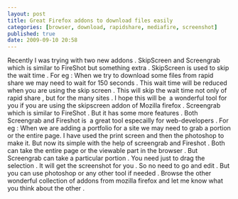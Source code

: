 ```yaml
---
layout: post
title: Great Firefox addons to download files easily
categories: [browser, download, rapidshare, mediafire, screenshot]
published: true
date: 2009-09-10 20:58
---
```

Recently I was trying with two new addons . SkipScreen and Screengrab which is similar to FireShot but something extra .  SkipScreen is used to skip the wait time . For eg : When we try to download some files from rapid share we may need to wait for 150 seconds . This wait time will be reduced when you are using the skip screen . This will skip the wait time not only of rapid share , but for the many sites . I hope this will be  a wonderful tool for you if you are using the skipscreen addon of Mozilla firefox .  Screengrab which is similar to FireShot . But it has some more features . Both Screengrab and Fireshot is  a great tool especailly for web-developers . For eg : When we are adding a portfolio for a site we may need to grab a portion or the entire page. I have used the print screen and then the photoshop to make it. But now its simple with the help of screengrab and Fireshot . Both can take the entire page or the viewable part in the browser . But Screengrab can take a particular portion . You need just to drag the selection . It will get the screenshot for you . So no need to go and edit . But you can use photoshop or any other tool if needed .  Browse the other wonderful collection of addons from mozilla firefox and let me know what you think about the other .   
